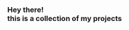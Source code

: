 
<html lang="en">
<head>
    <meta charset="UTF-8">
    <meta name="viewport" content="width=device-width, initial-scale=1.0">
</head>
<body>
    <h3>Hey there! <br> this is a collection of my projects</h3>
    <p></p>
</body>
</html>
